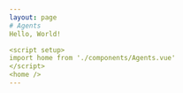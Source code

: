 ```yaml
---
layout: page
# Agents
Hello, World!

<script setup>
import home from './components/Agents.vue'
</script>
<home />
---
```

